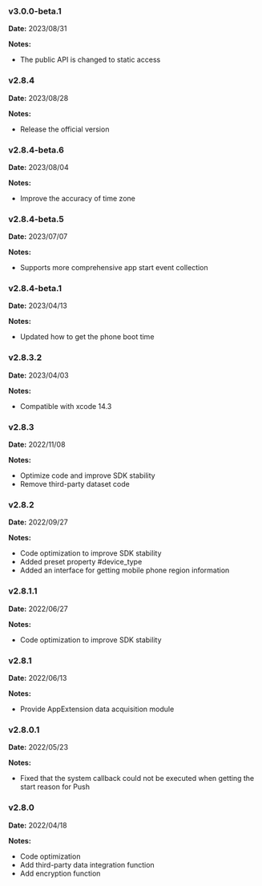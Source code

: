 ### v3.0.0-beta.1
**Date:** 2023/08/31

**Notes:**

* The public API is changed to static access

### v2.8.4
**Date:** 2023/08/28

**Notes:**

* Release the official version

### v2.8.4-beta.6
**Date:** 2023/08/04

**Notes:** 

* Improve the accuracy of time zone

### v2.8.4-beta.5
**Date:** 2023/07/07

**Notes:** 

* Supports more comprehensive app start event collection

### v2.8.4-beta.1
**Date:** 2023/04/13

**Notes:**

* Updated how to get the phone boot time

### v2.8.3.2
**Date:** 2023/04/03

**Notes:** 

* Compatible with xcode 14.3

### v2.8.3
**Date:** 2022/11/08

**Notes:** 

* Optimize code and improve SDK stability
* Remove third-party dataset code

### v2.8.2
**Date:** 2022/09/27

**Notes:** 

* Code optimization to improve SDK stability
* Added preset property #device_type
* Added an interface for getting mobile phone region information

### v2.8.1.1
**Date:** 2022/06/27

**Notes:** 

* Code optimization to improve SDK stability

### v2.8.1
**Date:** 2022/06/13

**Notes:** 

* Provide AppExtension data acquisition module

### v2.8.0.1
**Date:** 2022/05/23

**Notes:** 

* Fixed that the system callback could not be executed when getting the start reason for Push

### v2.8.0
**Date:** 2022/04/18

**Notes:** 

* Code optimization
* Add third-party data integration function
* Add encryption function
